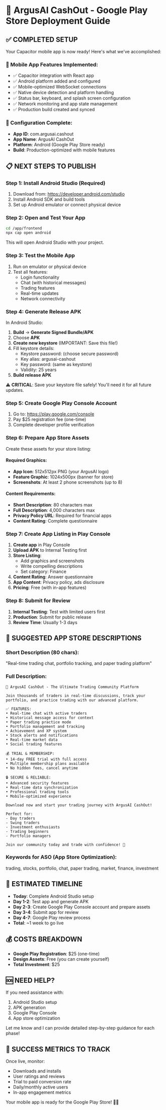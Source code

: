 # 🚀 ArgusAI CashOut - Google Play Store Deployment Guide

## ✅ COMPLETED SETUP

Your Capacitor mobile app is now ready! Here's what we've accomplished:

### 📱 Mobile App Features Implemented:
- ✅ Capacitor integration with React app
- ✅ Android platform added and configured  
- ✅ Mobile-optimized WebSocket connections
- ✅ Native device detection and platform handling
- ✅ Status bar, keyboard, and splash screen configuration
- ✅ Network monitoring and app state management
- ✅ Production build created and synced

### 🔧 Configuration Complete:
- **App ID**: com.argusai.cashout
- **App Name**: ArgusAI CashOut
- **Platform**: Android (Google Play Store ready)
- **Build**: Production-optimized with mobile features

## 📋 NEXT STEPS TO PUBLISH

### Step 1: Install Android Studio (Required)
1. Download from: https://developer.android.com/studio
2. Install Android SDK and build tools
3. Set up Android emulator or connect physical device

### Step 2: Open and Test Your App
```bash
cd /app/frontend
npx cap open android
```
This will open Android Studio with your project.

### Step 3: Test the Mobile App
1. Run on emulator or physical device
2. Test all features:
   - Login functionality
   - Chat (with historical messages)
   - Trading features
   - Real-time updates
   - Network connectivity

### Step 4: Generate Release APK
In Android Studio:
1. **Build** → **Generate Signed Bundle/APK**
2. Choose **APK**
3. **Create new keystore** (IMPORTANT: Save this file!)
4. Fill keystore details:
   - Keystore password: (choose secure password)
   - Key alias: argusai-cashout
   - Key password: (same as keystore)
   - Validity: 25 years
5. **Build release APK**

⚠️ **CRITICAL**: Save your keystore file safely! You'll need it for all future updates.

### Step 5: Create Google Play Console Account
1. Go to: https://play.google.com/console
2. Pay $25 registration fee (one-time)
3. Complete developer profile verification

### Step 6: Prepare App Store Assets
Create these assets for your store listing:

#### Required Graphics:
- **App Icon**: 512x512px PNG (your ArgusAI logo)
- **Feature Graphic**: 1024x500px (banner for store)
- **Screenshots**: At least 2 phone screenshots (up to 8)

#### Content Requirements:
- **Short Description**: 80 characters max
- **Full Description**: 4,000 characters max
- **Privacy Policy URL**: Required for financial apps
- **Content Rating**: Complete questionnaire

### Step 7: Create App Listing in Play Console
1. **Create app** in Play Console
2. **Upload APK** to Internal Testing first
3. **Store Listing**:
   - Add graphics and screenshots
   - Write compelling descriptions
   - Set category: Finance
4. **Content Rating**: Answer questionnaire
5. **App Content**: Privacy policy, ads disclosure
6. **Pricing**: Free (with in-app features)

### Step 8: Submit for Review
1. **Internal Testing**: Test with limited users first
2. **Production**: Submit for public release
3. **Review Time**: Usually 1-3 days

## 📝 SUGGESTED APP STORE DESCRIPTIONS

### Short Description (80 chars):
"Real-time trading chat, portfolio tracking, and paper trading platform"

### Full Description:
```
🚀 ArgusAI CashOut - The Ultimate Trading Community Platform

Join thousands of traders in real-time discussions, track your portfolio, and practice trading with our advanced platform.

✅ FEATURES:
• Real-time chat with active traders
• Historical message access for context
• Paper trading practice mode
• Portfolio management and tracking
• Achievement and XP system
• Stock alerts and notifications
• Real-time market data
• Social trading features

💰 TRIAL & MEMBERSHIP:
• 14-day FREE trial with full access
• Multiple membership plans available
• No hidden fees, cancel anytime

🔒 SECURE & RELIABLE:
• Advanced security features
• Real-time data synchronization
• Professional trading tools
• Mobile-optimized experience

Download now and start your trading journey with ArgusAI CashOut!

Perfect for:
- Day traders
- Swing traders
- Investment enthusiasts
- Trading beginners
- Portfolio managers

Join our community today and trade with confidence! 🎯
```

### Keywords for ASO (App Store Optimization):
trading, stocks, portfolio, chat, paper trading, market, finance, investment

## 🎯 ESTIMATED TIMELINE

- **Today**: Complete Android Studio setup
- **Day 1-2**: Test app and generate APK
- **Day 2-3**: Create Google Play Console account and prepare assets
- **Day 3-4**: Submit app for review
- **Day 4-7**: Google Play review process
- **Total**: ~1 week to go live

## 💰 COSTS BREAKDOWN

- **Google Play Registration**: $25 (one-time)
- **Design Assets**: Free (you can create yourself)
- **Total Investment**: $25

## 🆘 NEED HELP?

If you need assistance with:
1. Android Studio setup
2. APK generation
3. Google Play Console
4. App store optimization

Let me know and I can provide detailed step-by-step guidance for each phase!

## 🎉 SUCCESS METRICS TO TRACK

Once live, monitor:
- Downloads and installs
- User ratings and reviews
- Trial to paid conversion rate
- Daily/monthly active users
- In-app engagement metrics

Your mobile app is ready for the Google Play Store! 📱✨